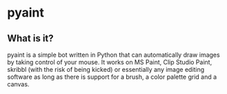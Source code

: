 # pyaint
## What is it?
pyaint is a simple bot written in Python that can automatically draw images by taking control of your mouse. It works on MS Paint, Clip Studio Paint, skribbl (with the risk of being kicked) or essentially any image editing software as long as there is support for a brush, a color palette grid and a canvas. 
